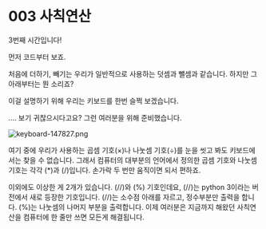 # 003 사칙연산

3번째 시간입니다!

먼저 코드부터 보죠.

처음에 더하기, 빼기는 우리가 일반적으로 사용하는 덧셈과 뺄셈과 같습니다. 하지만 그 아래부터는 뭔 소리죠?

이걸 설명하기 위해 우리는 키보드를 한번 슬쩍 보겠습니다.

.... 보기 귀찮으시다고요? 그런 여러분을 위해 준비했습니다.

![keyboard-147827.png](https://raw.githubusercontent.com/innohack2021/python-hitchhiker/main/public/content/description/picture/keyboard-147827.png)


여기 중에 우리가 사용하는 곱셈 기호($\times$)나 나눗셈 기호($\div$)를 눈을 씻고 봐도 키보드에서는 찾을 수 없습니다. 그래서 컴퓨터의 대부분의 언어에서 정의한 곱셈 기호와 나눗셈 기호는 각각 (*)과 (/)입니다. 손가락 두 번만 움직이면 되서 편하죠.

이외에도 이상한 게 2개가 있습니다. (//)와 (%) 기호인데요, (//)는 python 3이라는 버전에서 새로 등장한 기호입니다. (//)는 소수점 아래를 자르고, 정수부분만 출력을 합니다. (%)는 나눗셈의 나머지 부분을 출력합니다. 이제 여러분은 지금까지 해왔던 사칙연산을 컴퓨터에 한 줄만 쓰면 모든게 해결됩니다.
